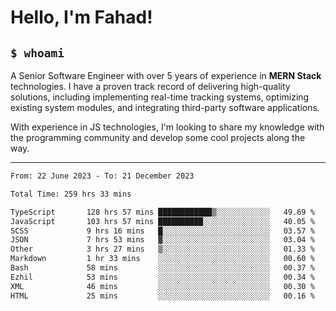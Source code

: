 <h1>Hello, I'm Fahad!</h1>

<h2><code>$ whoami</code></h2>

A Senior Software Engineer with over 5 years of experience in **MERN Stack** technologies. I have a proven track record of delivering high-quality solutions, including implementing real-time tracking systems, optimizing existing system modules, and integrating third-party software applications.

With experience in JS technologies, I'm looking to share my knowledge with the programming community and develop some cool projects along the way.

---

<!--START_SECTION:waka-->

```txt
From: 22 June 2023 - To: 21 December 2023

Total Time: 259 hrs 33 mins

TypeScript       128 hrs 57 mins ████████████▒░░░░░░░░░░░░   49.69 %
JavaScript       103 hrs 57 mins ██████████░░░░░░░░░░░░░░░   40.05 %
SCSS             9 hrs 16 mins   █░░░░░░░░░░░░░░░░░░░░░░░░   03.57 %
JSON             7 hrs 53 mins   ▓░░░░░░░░░░░░░░░░░░░░░░░░   03.04 %
Other            3 hrs 27 mins   ▒░░░░░░░░░░░░░░░░░░░░░░░░   01.33 %
Markdown         1 hr 33 mins    ░░░░░░░░░░░░░░░░░░░░░░░░░   00.60 %
Bash             58 mins         ░░░░░░░░░░░░░░░░░░░░░░░░░   00.37 %
Ezhil            53 mins         ░░░░░░░░░░░░░░░░░░░░░░░░░   00.34 %
XML              46 mins         ░░░░░░░░░░░░░░░░░░░░░░░░░   00.30 %
HTML             25 mins         ░░░░░░░░░░░░░░░░░░░░░░░░░   00.16 %
```

<!--END_SECTION:waka-->

<!--
**heyFahad/heyFahad** is a ✨ _special_ ✨ repository because its `README.md` (this file) appears on your GitHub profile.

Here are some ideas to get you started:

- 🔭 I’m currently working on ...
- 🌱 I’m currently learning ...
- 👯 I’m looking to collaborate on ...
- 🤔 I’m looking for help with ...
- 💬 Ask me about ...
- 📫 How to reach me: ...
- 😄 Pronouns: ...
- ⚡ Fun fact: ...
-->

